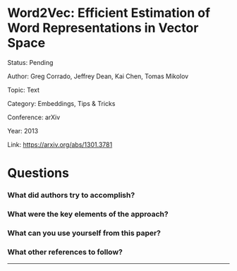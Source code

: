 # Word2Vec: Efficient Estimation of Word Representations in Vector Space
Status: Pending

Author: Greg Corrado, Jeffrey Dean, Kai Chen, Tomas Mikolov

Topic: Text 

Category: Embeddings, Tips & Tricks

Conference: arXiv

Year: 2013

Link: https://arxiv.org/abs/1301.3781

# Questions

### What did authors try to accomplish?

### What were the key elements of the approach?

### What can you use yourself from this paper?

### What other references to follow?

---